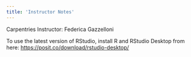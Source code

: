 ```yaml
---
title: 'Instructor Notes'
---
```


Carpentries Instructor: Federica Gazzelloni

To use the latest version of RStudio, install R and RStudio Desktop from here: <https://posit.co/download/rstudio-desktop/>
